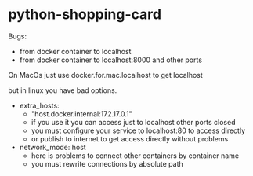 # python-shopping-card

Bugs:
* from docker container to localhost
* from docker container to localhost:8000 and other ports

On MacOs just use  docker.for.mac.localhost to get localhost

but in linux you have bad options.
* extra_hosts:
  - "host.docker.internal:172.17.0.1"
  * if you use it you can access just to localhost other ports closed
  * you must configure your service to localhost:80 to access directly
  * or publish to internet to get access directly without problems
* network_mode: host
  * here is problems to connect other containers by container name
  * you must rewrite connections by absolute path